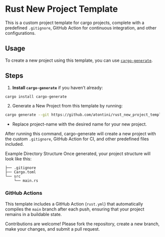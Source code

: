 # Rust New Project Template

This is a custom project template for cargo projects, complete with a predefined `.gitignore`, GitHub Action for continuous integration, and other configurations.

## Usage

To create a new project using this template, you can use [`cargo-generate`](https://github.com/cargo-generate/cargo-generate).

## Steps

1. **Install `cargo-generate`** if you haven’t already:
```bash
cargo install cargo-generate
```
2. Generate a New Project from this template by running:
```bash
cargo generate --git https://github.com/atontini/rust_new_project_template --name project-name
```
* Replace project-name with the desired name for your new project.

After running this command, cargo-generate will create a new project with the custom `.gitignore`, GitHub Action for CI, and other predefined files included.

Example Directory Structure
Once generated, your project structure will look like this:

```
├── .gitignore
├── Cargo.toml
└── src
    └── main.rs
```

### GitHub Actions

This template includes a GitHub Action (`rust.yml`) that automatically compiles the `main` branch after each push, ensuring that your project remains in a buildable state.


Contributions are welcome! Please fork the repository, create a new branch, make your changes, and submit a pull request.